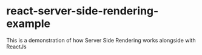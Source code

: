 # react-server-side-rendering-example
This is a demonstration of how Server Side Rendering works alongside with ReactJs

